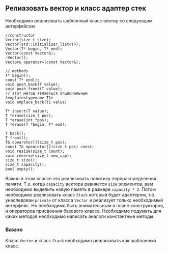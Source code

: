 ## Релиазовать вектор и класс адаптер стек
Необходимо реализовать шаблонный класс вектор со следующим интерфейсом
```
//constructor
Vector(size_t size);
Vector(std::initializer_list<T>);
Vector(T* begin, T* end);
Vector(const Vector&);
~Vector();
Vector& operator=(const Vector&);

// methods
T* begin();
const T* end();
void push_back(T value);
void push_front(T value);
// этот метод являеться опциональным
template<typename T1>
void emplace_back(T1 value)

T* insert(T value);
T *erase(size_t pos);
T *erase(int *pos);
T *erase(T *begin, T* end);

T back();
T front();
T& opearotor[](size_t pos);
const T& opearotor[](size_t pos) const;
void resize(size_t count);
void reserve(size_t new_cap);
size_t size();
size_t capacity();
bool empty();

```

Важно в этом классе это реализовать политику перераспределения памяти. Т.е. когда `capacity` вектора равняется `size` элементов, вам необходимо выделить новую память в размере `capacity * 2`.
Потом необходимо реализовать класс `Stack` который будет адаптером, т.е. унаследован `private` от класса `Vector` и реализует только необходимый интерфейс. Но необходимо быть внимательным в плане конструкторов, и операторов присвоения базового класса.
Необходимо подумать для каких методов необходимо написать аналоги константные методы. 

### Важно
Класс `Vector` и класс `Stack` необходимо реализовать как шаблонный класс.